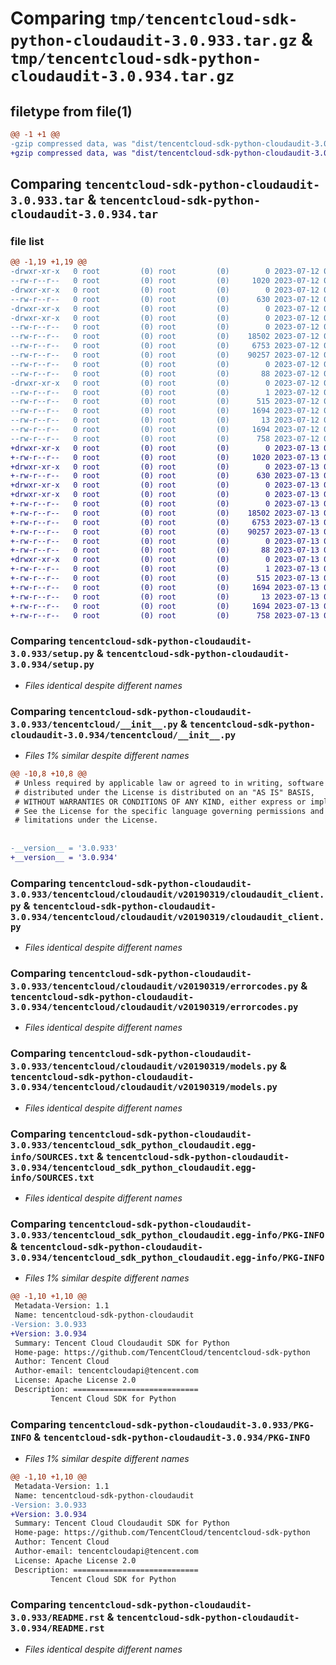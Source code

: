# Comparing `tmp/tencentcloud-sdk-python-cloudaudit-3.0.933.tar.gz` & `tmp/tencentcloud-sdk-python-cloudaudit-3.0.934.tar.gz`

## filetype from file(1)

```diff
@@ -1 +1 @@
-gzip compressed data, was "dist/tencentcloud-sdk-python-cloudaudit-3.0.933.tar", last modified: Wed Jul 12 00:23:10 2023, max compression
+gzip compressed data, was "dist/tencentcloud-sdk-python-cloudaudit-3.0.934.tar", last modified: Thu Jul 13 00:18:39 2023, max compression
```

## Comparing `tencentcloud-sdk-python-cloudaudit-3.0.933.tar` & `tencentcloud-sdk-python-cloudaudit-3.0.934.tar`

### file list

```diff
@@ -1,19 +1,19 @@
-drwxr-xr-x   0 root         (0) root         (0)        0 2023-07-12 00:23:10.000000 tencentcloud-sdk-python-cloudaudit-3.0.933/
--rw-r--r--   0 root         (0) root         (0)     1020 2023-07-12 00:23:09.000000 tencentcloud-sdk-python-cloudaudit-3.0.933/setup.py
-drwxr-xr-x   0 root         (0) root         (0)        0 2023-07-12 00:23:10.000000 tencentcloud-sdk-python-cloudaudit-3.0.933/tencentcloud/
--rw-r--r--   0 root         (0) root         (0)      630 2023-07-12 00:23:09.000000 tencentcloud-sdk-python-cloudaudit-3.0.933/tencentcloud/__init__.py
-drwxr-xr-x   0 root         (0) root         (0)        0 2023-07-12 00:23:10.000000 tencentcloud-sdk-python-cloudaudit-3.0.933/tencentcloud/cloudaudit/
-drwxr-xr-x   0 root         (0) root         (0)        0 2023-07-12 00:23:10.000000 tencentcloud-sdk-python-cloudaudit-3.0.933/tencentcloud/cloudaudit/v20190319/
--rw-r--r--   0 root         (0) root         (0)        0 2023-07-12 00:23:09.000000 tencentcloud-sdk-python-cloudaudit-3.0.933/tencentcloud/cloudaudit/v20190319/__init__.py
--rw-r--r--   0 root         (0) root         (0)    18502 2023-07-12 00:23:09.000000 tencentcloud-sdk-python-cloudaudit-3.0.933/tencentcloud/cloudaudit/v20190319/cloudaudit_client.py
--rw-r--r--   0 root         (0) root         (0)     6753 2023-07-12 00:23:09.000000 tencentcloud-sdk-python-cloudaudit-3.0.933/tencentcloud/cloudaudit/v20190319/errorcodes.py
--rw-r--r--   0 root         (0) root         (0)    90257 2023-07-12 00:23:09.000000 tencentcloud-sdk-python-cloudaudit-3.0.933/tencentcloud/cloudaudit/v20190319/models.py
--rw-r--r--   0 root         (0) root         (0)        0 2023-07-12 00:23:09.000000 tencentcloud-sdk-python-cloudaudit-3.0.933/tencentcloud/cloudaudit/__init__.py
--rw-r--r--   0 root         (0) root         (0)       88 2023-07-12 00:23:10.000000 tencentcloud-sdk-python-cloudaudit-3.0.933/setup.cfg
-drwxr-xr-x   0 root         (0) root         (0)        0 2023-07-12 00:23:10.000000 tencentcloud-sdk-python-cloudaudit-3.0.933/tencentcloud_sdk_python_cloudaudit.egg-info/
--rw-r--r--   0 root         (0) root         (0)        1 2023-07-12 00:23:10.000000 tencentcloud-sdk-python-cloudaudit-3.0.933/tencentcloud_sdk_python_cloudaudit.egg-info/dependency_links.txt
--rw-r--r--   0 root         (0) root         (0)      515 2023-07-12 00:23:10.000000 tencentcloud-sdk-python-cloudaudit-3.0.933/tencentcloud_sdk_python_cloudaudit.egg-info/SOURCES.txt
--rw-r--r--   0 root         (0) root         (0)     1694 2023-07-12 00:23:10.000000 tencentcloud-sdk-python-cloudaudit-3.0.933/tencentcloud_sdk_python_cloudaudit.egg-info/PKG-INFO
--rw-r--r--   0 root         (0) root         (0)       13 2023-07-12 00:23:10.000000 tencentcloud-sdk-python-cloudaudit-3.0.933/tencentcloud_sdk_python_cloudaudit.egg-info/top_level.txt
--rw-r--r--   0 root         (0) root         (0)     1694 2023-07-12 00:23:10.000000 tencentcloud-sdk-python-cloudaudit-3.0.933/PKG-INFO
--rw-r--r--   0 root         (0) root         (0)      758 2023-07-12 00:23:09.000000 tencentcloud-sdk-python-cloudaudit-3.0.933/README.rst
+drwxr-xr-x   0 root         (0) root         (0)        0 2023-07-13 00:18:39.000000 tencentcloud-sdk-python-cloudaudit-3.0.934/
+-rw-r--r--   0 root         (0) root         (0)     1020 2023-07-13 00:18:39.000000 tencentcloud-sdk-python-cloudaudit-3.0.934/setup.py
+drwxr-xr-x   0 root         (0) root         (0)        0 2023-07-13 00:18:39.000000 tencentcloud-sdk-python-cloudaudit-3.0.934/tencentcloud/
+-rw-r--r--   0 root         (0) root         (0)      630 2023-07-13 00:18:39.000000 tencentcloud-sdk-python-cloudaudit-3.0.934/tencentcloud/__init__.py
+drwxr-xr-x   0 root         (0) root         (0)        0 2023-07-13 00:18:39.000000 tencentcloud-sdk-python-cloudaudit-3.0.934/tencentcloud/cloudaudit/
+drwxr-xr-x   0 root         (0) root         (0)        0 2023-07-13 00:18:39.000000 tencentcloud-sdk-python-cloudaudit-3.0.934/tencentcloud/cloudaudit/v20190319/
+-rw-r--r--   0 root         (0) root         (0)        0 2023-07-13 00:18:39.000000 tencentcloud-sdk-python-cloudaudit-3.0.934/tencentcloud/cloudaudit/v20190319/__init__.py
+-rw-r--r--   0 root         (0) root         (0)    18502 2023-07-13 00:18:39.000000 tencentcloud-sdk-python-cloudaudit-3.0.934/tencentcloud/cloudaudit/v20190319/cloudaudit_client.py
+-rw-r--r--   0 root         (0) root         (0)     6753 2023-07-13 00:18:39.000000 tencentcloud-sdk-python-cloudaudit-3.0.934/tencentcloud/cloudaudit/v20190319/errorcodes.py
+-rw-r--r--   0 root         (0) root         (0)    90257 2023-07-13 00:18:39.000000 tencentcloud-sdk-python-cloudaudit-3.0.934/tencentcloud/cloudaudit/v20190319/models.py
+-rw-r--r--   0 root         (0) root         (0)        0 2023-07-13 00:18:39.000000 tencentcloud-sdk-python-cloudaudit-3.0.934/tencentcloud/cloudaudit/__init__.py
+-rw-r--r--   0 root         (0) root         (0)       88 2023-07-13 00:18:39.000000 tencentcloud-sdk-python-cloudaudit-3.0.934/setup.cfg
+drwxr-xr-x   0 root         (0) root         (0)        0 2023-07-13 00:18:39.000000 tencentcloud-sdk-python-cloudaudit-3.0.934/tencentcloud_sdk_python_cloudaudit.egg-info/
+-rw-r--r--   0 root         (0) root         (0)        1 2023-07-13 00:18:39.000000 tencentcloud-sdk-python-cloudaudit-3.0.934/tencentcloud_sdk_python_cloudaudit.egg-info/dependency_links.txt
+-rw-r--r--   0 root         (0) root         (0)      515 2023-07-13 00:18:39.000000 tencentcloud-sdk-python-cloudaudit-3.0.934/tencentcloud_sdk_python_cloudaudit.egg-info/SOURCES.txt
+-rw-r--r--   0 root         (0) root         (0)     1694 2023-07-13 00:18:39.000000 tencentcloud-sdk-python-cloudaudit-3.0.934/tencentcloud_sdk_python_cloudaudit.egg-info/PKG-INFO
+-rw-r--r--   0 root         (0) root         (0)       13 2023-07-13 00:18:39.000000 tencentcloud-sdk-python-cloudaudit-3.0.934/tencentcloud_sdk_python_cloudaudit.egg-info/top_level.txt
+-rw-r--r--   0 root         (0) root         (0)     1694 2023-07-13 00:18:39.000000 tencentcloud-sdk-python-cloudaudit-3.0.934/PKG-INFO
+-rw-r--r--   0 root         (0) root         (0)      758 2023-07-13 00:18:39.000000 tencentcloud-sdk-python-cloudaudit-3.0.934/README.rst
```

### Comparing `tencentcloud-sdk-python-cloudaudit-3.0.933/setup.py` & `tencentcloud-sdk-python-cloudaudit-3.0.934/setup.py`

 * *Files identical despite different names*

### Comparing `tencentcloud-sdk-python-cloudaudit-3.0.933/tencentcloud/__init__.py` & `tencentcloud-sdk-python-cloudaudit-3.0.934/tencentcloud/__init__.py`

 * *Files 1% similar despite different names*

```diff
@@ -10,8 +10,8 @@
 # Unless required by applicable law or agreed to in writing, software
 # distributed under the License is distributed on an "AS IS" BASIS,
 # WITHOUT WARRANTIES OR CONDITIONS OF ANY KIND, either express or implied.
 # See the License for the specific language governing permissions and
 # limitations under the License.
 
 
-__version__ = '3.0.933'
+__version__ = '3.0.934'
```

### Comparing `tencentcloud-sdk-python-cloudaudit-3.0.933/tencentcloud/cloudaudit/v20190319/cloudaudit_client.py` & `tencentcloud-sdk-python-cloudaudit-3.0.934/tencentcloud/cloudaudit/v20190319/cloudaudit_client.py`

 * *Files identical despite different names*

### Comparing `tencentcloud-sdk-python-cloudaudit-3.0.933/tencentcloud/cloudaudit/v20190319/errorcodes.py` & `tencentcloud-sdk-python-cloudaudit-3.0.934/tencentcloud/cloudaudit/v20190319/errorcodes.py`

 * *Files identical despite different names*

### Comparing `tencentcloud-sdk-python-cloudaudit-3.0.933/tencentcloud/cloudaudit/v20190319/models.py` & `tencentcloud-sdk-python-cloudaudit-3.0.934/tencentcloud/cloudaudit/v20190319/models.py`

 * *Files identical despite different names*

### Comparing `tencentcloud-sdk-python-cloudaudit-3.0.933/tencentcloud_sdk_python_cloudaudit.egg-info/SOURCES.txt` & `tencentcloud-sdk-python-cloudaudit-3.0.934/tencentcloud_sdk_python_cloudaudit.egg-info/SOURCES.txt`

 * *Files identical despite different names*

### Comparing `tencentcloud-sdk-python-cloudaudit-3.0.933/tencentcloud_sdk_python_cloudaudit.egg-info/PKG-INFO` & `tencentcloud-sdk-python-cloudaudit-3.0.934/tencentcloud_sdk_python_cloudaudit.egg-info/PKG-INFO`

 * *Files 1% similar despite different names*

```diff
@@ -1,10 +1,10 @@
 Metadata-Version: 1.1
 Name: tencentcloud-sdk-python-cloudaudit
-Version: 3.0.933
+Version: 3.0.934
 Summary: Tencent Cloud Cloudaudit SDK for Python
 Home-page: https://github.com/TencentCloud/tencentcloud-sdk-python
 Author: Tencent Cloud
 Author-email: tencentcloudapi@tencent.com
 License: Apache License 2.0
 Description: ============================
         Tencent Cloud SDK for Python
```

### Comparing `tencentcloud-sdk-python-cloudaudit-3.0.933/PKG-INFO` & `tencentcloud-sdk-python-cloudaudit-3.0.934/PKG-INFO`

 * *Files 1% similar despite different names*

```diff
@@ -1,10 +1,10 @@
 Metadata-Version: 1.1
 Name: tencentcloud-sdk-python-cloudaudit
-Version: 3.0.933
+Version: 3.0.934
 Summary: Tencent Cloud Cloudaudit SDK for Python
 Home-page: https://github.com/TencentCloud/tencentcloud-sdk-python
 Author: Tencent Cloud
 Author-email: tencentcloudapi@tencent.com
 License: Apache License 2.0
 Description: ============================
         Tencent Cloud SDK for Python
```

### Comparing `tencentcloud-sdk-python-cloudaudit-3.0.933/README.rst` & `tencentcloud-sdk-python-cloudaudit-3.0.934/README.rst`

 * *Files identical despite different names*

